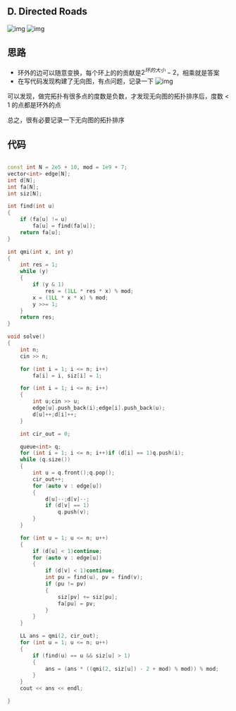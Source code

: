 ## D. Directed Roads
![img](https://img2023.cnblogs.com/blog/2740326/202305/2740326-20230526234840990-1349123322.png)
![img](https://img2023.cnblogs.com/blog/2740326/202305/2740326-20230526234901441-2090622680.png)
## 思路
- 环外的边可以随意变换，每个环上的的贡献是$2^{环的大小} - 2$，相乘就是答案
- 在写代码发现构建了无向图，有点问题，记录一下
![img](https://img2023.cnblogs.com/blog/2740326/202305/2740326-20230526234840990-1349123322.png)

可以发现，做完拓扑有很多点的度数是负数，才发现无向图的拓扑排序后，度数 < 1 的点都是环外的点

总之，很有必要记录一下无向图的拓扑排序
## 代码
```cpp

const int N = 2e5 + 10, mod = 1e9 + 7;
vector<int> edge[N];
int d[N];
int fa[N];
int siz[N];

int find(int u)
{
    if (fa[u] != u)
        fa[u] = find(fa[u]);
    return fa[u];
}

int qmi(int x, int y)
{
    int res = 1;
    while (y)
    {
        if (y & 1)
            res = (1LL * res * x) % mod;
        x = (1LL * x * x) % mod;
        y >>= 1;
    }
    return res;
}

void solve()
{
    int n;
    cin >> n;

    for (int i = 1; i <= n; i++)
        fa[i] = i, siz[i] = 1;

    for (int i = 1; i <= n; i++)
    {
        int u;cin >> u;
        edge[u].push_back(i);edge[i].push_back(u);
        d[u]++;d[i]++;
    }

    int cir_out = 0;

    queue<int> q;
    for (int i = 1; i <= n; i++)if (d[i] == 1)q.push(i);
    while (q.size())
    {
        int u = q.front();q.pop();
        cir_out++;
        for (auto v : edge[u])
        {
            d[u]--;d[v]--;
            if (d[v] == 1)
                q.push(v);
        }
    }

    for (int u = 1; u <= n; u++)
    {
        if (d[u] < 1)continue;
        for (auto v : edge[u])
        {
            if (d[v] < 1)continue;
            int pu = find(u), pv = find(v);
            if (pu != pv)
            {
                siz[pv] += siz[pu];
                fa[pu] = pv;
            }
        }
    }

    LL ans = qmi(2, cir_out);
    for (int u = 1; u <= n; u++)
    {
        if (find(u) == u && siz[u] > 1)
        {
            ans = (ans * ((qmi(2, siz[u]) - 2 + mod) % mod)) % mod;
        }
    }
    cout << ans << endl;

}

```